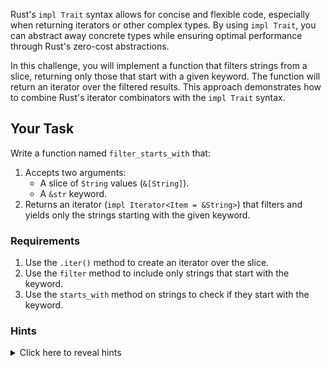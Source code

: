 Rust's `impl Trait` syntax allows for concise and flexible code, especially when returning iterators or other complex types. By using `impl Trait`, you can abstract away concrete types while ensuring optimal performance through Rust's zero-cost abstractions.

In this challenge, you will implement a function that filters strings from a slice, returning only those that start with a given keyword. The function will return an iterator over the filtered results. This approach demonstrates how to combine Rust's iterator combinators with the `impl Trait` syntax.

## Your Task

Write a function named `filter_starts_with` that:

1. Accepts two arguments:
   - A slice of `String` values (`&[String]`).
   - A `&str` keyword.
2. Returns an iterator (`impl Iterator<Item = &String>`) that filters and yields only the strings starting with the given keyword.

### Requirements

1. Use the `.iter()` method to create an iterator over the slice.
2. Use the `filter` method to include only strings that start with the keyword.
3. Use the `starts_with` method on strings to check if they start with the keyword.

### Hints

<details>
    <summary>Click here to reveal hints</summary>

- Use `.iter()` to iterate over references to the strings in the slice.
- The `filter` method takes a closure to apply a filtering condition.
- Use the `starts_with` method to check if a string starts with a keyword.
- Use `move` in the closure to capture the keyword.

</details>
